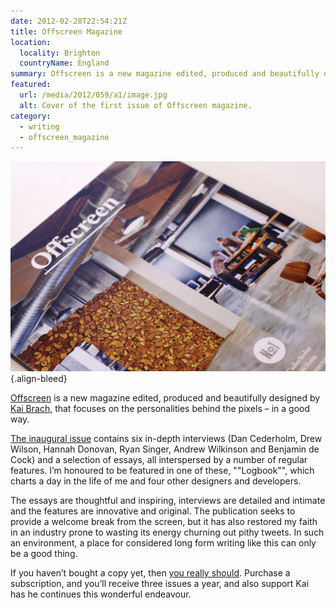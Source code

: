 ```yaml
---
date: 2012-02-28T22:54:21Z
title: Offscreen Magazine
location:
  locality: Brighton
  countryName: England
summary: Offscreen is a new magazine edited, produced and beautifully designed by Kai Brach, focusing on the personalities behind the pixels – in a good way.
featured:
  url: /media/2012/059/a1/image.jpg
  alt: Cover of the first issue of Offscreen magazine.
category:
  - writing
  - offscreen_magazine
---
```


[![Cover of the first issue of Offscreen magazine.](/media/2012/059/a1/image.jpg "Cover of Issue No1. Photograph: Kai Brach.")](https://www.flickr.com/photos/brakai295/6873407277/)
{.align-bleed}

[Offscreen][1] is a new magazine edited, produced and beautifully designed by [Kai Brach][2], that focuses on the personalities behind the pixels – in a good way.

[The inaugural issue][3] contains six in-depth interviews (Dan Cederholm, Drew Wilson, Hannah Donovan, Ryan Singer, Andrew Wilkinson and Benjamin de Cock) and a selection of essays, all interspersed by a number of regular features. I’m honoured to be featured in one of these, ""Logbook"", which charts a day in the life of me and four other designers and developers.

The essays are thoughtful and inspiring, interviews are detailed and intimate and the features are innovative and original. The publication seeks to provide a welcome break from the screen, but it has also restored my faith in an industry prone to wasting its energy churning out pithy tweets. In such an environment, a place for considered long form writing like this can only be a good thing.

If you haven’t bought a copy yet, then [you really should][1]. Purchase a subscription, and you’ll receive three issues a year, and also support Kai has he continues this wonderful endeavour.

[1]: http://www.offscreenmag.com/
[2]: http://brizk.com/
[3]: http://www.offscreenmag.com/issue1/
